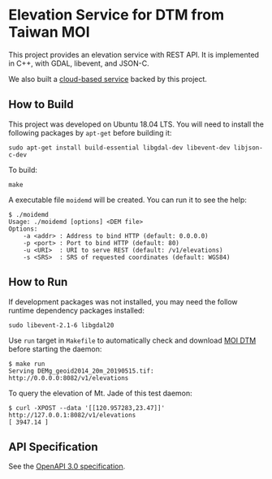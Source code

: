 # Elevation Service for DTM from Taiwan MOI

This project provides an elevation service with REST API. It is implemented in C++, with GDAL, libevent, and JSON-C.

We also built a [cloud-based service](https://outdoorsafetylab.org/elevation_api) backed by this project.

## How to Build

This project was developed on Ubuntu 18.04 LTS. You will need to install the following packages by ```apt-get``` before building it:

```shell
sudo apt-get install build-essential libgdal-dev libevent-dev libjson-c-dev
```

To build:

```shell
make
```

A executable file ```moidemd``` will be created. You can run it to see the help:

```shell
$ ./moidemd
Usage: ./moidemd [options] <DEM file>
Options:
    -a <addr> : Address to bind HTTP (default: 0.0.0.0)
    -p <port> : Port to bind HTTP (default: 80)
    -u <URI>  : URI to serve REST (default: /v1/elevations)
    -s <SRS>  : SRS of requested coordinates (default: WGS84)
```

## How to Run

If development packages was not installed, you may need the follow runtime dependency packages installed:

```shell
sudo libevent-2.1-6 libgdal20
```

Use `run` target in `Makefile` to automatically check and download [MOI DTM](https://data.gov.tw/dataset/103884) before starting the daemon:

```shell
$ make run
Serving DEMg_geoid2014_20m_20190515.tif: http://0.0.0.0:8082/v1/elevations
```

To query the elevation of Mt. Jade of this test daemon:

```shell
$ curl -XPOST --data '[[120.957283,23.47]]' http://127.0.0.1:8082/v1/elevations
[ 3947.14 ]
```

## API Specification

See the [OpenAPI 3.0 specification](https://outdoorsafetylab.org/elevation_api.html).
